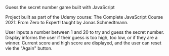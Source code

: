 Guess the secret number game built with JavaScript

Project bullt as part of the Udemy course: The Complete JavaScript Course 2021: From Zero to Expert! taught by Jonas Schmedtmann.

User inputs a number between 1 and 20 to try and guess the secret number.  Display informs the user if their guess is too high, too low, or if they are a winner.  Current score and high score are displayed, and the user can reset vie the "Again" button.
